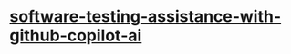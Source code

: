 # [software-testing-assistance-with-github-copilot-ai](https://www.linkedin.com/learning/software-testing-assistance-with-github-copilot-ai/)





